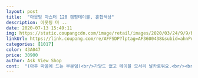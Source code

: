 ```yaml
---
layout: post 
title:  "아웃팅 마스터 120 캠핑테이블, 혼합색상" 
description: 아웃팅 마 ..
date: 2020-07-13 15:49:11 
img: https://static.coupangcdn.com/image/retail/images/2020/03/24/9/9/bbaa182f-09ed-4a7c-8e86-95f64be269c4.jpg 
linkUrl: https://link.coupang.com/re/AFFSDP?lptag=AF3600438&subid=ahnPublicAsk&pageKey=1386794368&itemId=2422260765&vendorItemId=70416388428&traceid=V0-113-fa311e3124c3efd8 
categories: [1017] 
color: 43A047 
price: 30900 
author: Ask View Shop 
cont:  "(아주 마음에 드는 부분임)<br/>가방도 없고 테이블 모서리 날카로워요.<br/><br/>가성비는 실제로 써봐야 나오겠죠^^<br/>구성도 긋긋긋... <br/>랜턴걸이가 약간 약해보임.<br/>();;;.<br/><br/>그중에 가심비로는 이게 1위네요.<br/>^^ㅋ<br/>근데 주문하고 하루만에 또 가격이 내리네요.<br/><br/>네트망만 다시 교환하고 싶지만 번거로울듯<br/>네트망은 짧아서 구멍에 4코너가 다 안들어 가짐.<br/><br/>높이 조절 되네요.<br/><br/>다른이가 물어본다면 필히 갈켜드리죠.<br/>ㅋㅋ<br/>두쪽 끼우고 나면 반대쪽은 안되서 다른데다가 그냥 걸었음.<br/><br/>애 있는 집안 비추천!!!<br/>전체적으로 생각했던거보다 사이즈가 크네요.<br/>^^<br/>지인이 산거 직접 보고 구매결정했어요.<br/> 일단 저희집은 전문 캠퍼도 아니고 브랜드 따지지 않고 그냥 상으로만 쓸수있으면 되는거면 ㅇㅋ 라서 샀어요.<br/>  가격 부담없고 휴대가능.<br/> 가격대비 사이즈도 큰편.<br/> 랜턴걸이도 있고, 수납주먼, 네트망도 있어서 좋았어요.<br/>  전용 가방은 없나봐요?<br/>직접 써보고 구매 결정한거라 네트망 줄 길이만 좀 더  직접  늘이면 완벽할듯!<br/>집에서 우선 설치를 해봤습니다.<br/><br/>차에 실어서 다닐때 먼지 묻을거 같네요.<br/><br/>캠핑 초짜라... <br/>이건저것 많은걸 구매중인데.<br/>.<br/><br/>힘줘서 흔들거나 누름 안되고, 그냥 음식 올려놓고 쓸 정도.<br/><br/>" 
---
```


